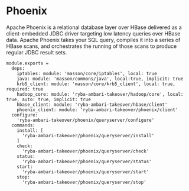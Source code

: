 
# Phoenix

Apache Phoenix is a relational database layer over HBase delivered as a client-embedded
JDBC driver targeting low latency queries over HBase data. Apache Phoenix takes
your SQL query, compiles it into a series of HBase scans, and orchestrates the
running of those scans to produce regular JDBC result sets.

    module.exports =
      deps:
        iptables: module: 'masson/core/iptables', local: true
        java: module: 'masson/commons/java', local:true, implicit: true
        krb5_client: module: 'masson/core/krb5_client', local: true, required: true
        hadoop_core: module: 'ryba-ambari-takeover/hadoop/core', local: true, auto: true, implicit: true
        hbase_client: module: 'ryba-ambari-takeover/hbase/client'
        phoenix_client: module: 'ryba-ambari-takeover/phoenix/client'
      configure:
        'ryba-ambari-takeover/phoenix/queryserver/configure'
      commands:
        install: [
          'ryba-ambari-takeover/phoenix/queryserver/install'
        ]
        check:
          'ryba-ambari-takeover/phoenix/queryserver/check'
        status:
          'ryba-ambari-takeover/phoenix/queryserver/status'
        start:
          'ryba-ambari-takeover/phoenix/queryserver/start'
        stop:
          'ryba-ambari-takeover/phoenix/queryserver/stop'
